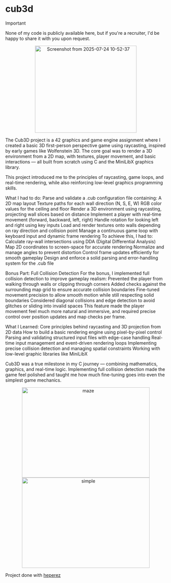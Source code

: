 # cub3d

> [!IMPORTANT]
> None of my code is publicly available here, but if you're a recruiter, I'd be happy to share it with you upon request.

<p align="center"> 
  <img width="318" height="272" alt="Screenshot from 2025-07-24 10-52-37" src="https://github.com/user-attachments/assets/c4063a37-0364-4dfd-bec0-2e0f68c44350" />
</p>

The Cub3D project is a 42 graphics and game engine assignment where I created a basic 3D first-person perspective game using raycasting, inspired by early games like Wolfenstein 3D. The core goal was to render a 3D environment from a 2D map, with textures, player movement, and basic interactions — all built from scratch using C and the MiniLibX graphics library.

This project introduced me to the principles of raycasting, game loops, and real-time rendering, while also reinforcing low-level graphics programming skills.

What I had to do:
Parse and validate a .cub configuration file containing:
A 2D map layout
Texture paths for each wall direction (N, S, E, W)
RGB color values for the ceiling and floor
Render a 3D environment using raycasting, projecting wall slices based on distance
Implement a player with real-time movement (forward, backward, left, right)
Handle rotation for looking left and right using key inputs
Load and render textures onto walls depending on ray direction and collision point
Manage a continuous game loop with keyboard input and dynamic frame rendering
To achieve this, I had to:
Calculate ray-wall intersections using DDA (Digital Differential Analysis)
Map 2D coordinates to screen-space for accurate rendering
Normalize and manage angles to prevent distortion
Control frame updates efficiently for smooth gameplay
Design and enforce a solid parsing and error-handling system for the .cub file

Bonus Part: Full Collision Detection
For the bonus, I implemented full collision detection to improve gameplay realism:
Prevented the player from walking through walls or clipping through corners
Added checks against the surrounding map grid to ensure accurate collision boundaries
Fine-tuned movement precision to allow smooth motion while still respecting solid boundaries
Considered diagonal collisions and edge detection to avoid glitches or sliding into invalid spaces
This feature made the player movement feel much more natural and immersive, and required precise control over position updates and map checks per frame.

What I Learned:
Core principles behind raycasting and 3D projection from 2D data
How to build a basic rendering engine using pixel-by-pixel control
Parsing and validating structured input files with edge-case handling
Real-time input management and event-driven rendering loops
Implementing precise collision detection and managing spatial constraints
Working with low-level graphic libraries like MiniLibX

Cub3D was a true milestone in my C journey — combining mathematics, graphics, and real-time logic. Implementing full collision detection made the game feel polished and taught me how much fine-tuning goes into even the simplest game mechanics.

<p align="center"> 
  <img width="400" height="282" alt="maze" src="https://github.com/user-attachments/assets/e0d76d9f-fa95-441e-945f-208941e687eb" />
  <img width="400" height="282" alt="simple" src="https://github.com/user-attachments/assets/7d9c0726-df5b-4d3f-bbe7-49bc995b7696" />
</p>

Project done with [heperez](https://github.com/hdprz)
